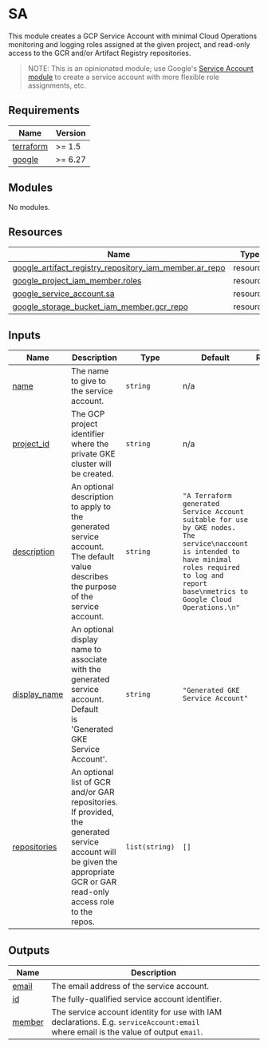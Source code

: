 # SA

This module creates a GCP Service Account with minimal Cloud Operations monitoring
and logging roles assigned at the given project, and read-only access to the
GCR and/or Artifact Registry repositories.

> NOTE: This is an opinionated module; use Google's [Service Account module] to
> create a service account with more flexible role assignments, etc.

<!-- markdownlint-disable MD033 MD034-->
<!-- BEGIN_TF_DOCS -->
## Requirements

| Name | Version |
|------|---------|
| <a name="requirement_terraform"></a> [terraform](#requirement\_terraform) | >= 1.5 |
| <a name="requirement_google"></a> [google](#requirement\_google) | >= 6.27 |

## Modules

No modules.

## Resources

| Name | Type |
|------|------|
| [google_artifact_registry_repository_iam_member.ar_repo](https://registry.terraform.io/providers/hashicorp/google/latest/docs/resources/artifact_registry_repository_iam_member) | resource |
| [google_project_iam_member.roles](https://registry.terraform.io/providers/hashicorp/google/latest/docs/resources/project_iam_member) | resource |
| [google_service_account.sa](https://registry.terraform.io/providers/hashicorp/google/latest/docs/resources/service_account) | resource |
| [google_storage_bucket_iam_member.gcr_repo](https://registry.terraform.io/providers/hashicorp/google/latest/docs/resources/storage_bucket_iam_member) | resource |

## Inputs

| Name | Description | Type | Default | Required |
|------|-------------|------|---------|:--------:|
| <a name="input_name"></a> [name](#input\_name) | The name to give to the service account. | `string` | n/a | yes |
| <a name="input_project_id"></a> [project\_id](#input\_project\_id) | The GCP project identifier where the private GKE cluster will be created. | `string` | n/a | yes |
| <a name="input_description"></a> [description](#input\_description) | An optional description to apply to the generated service account. The default<br/>value describes the purpose of the service account. | `string` | `"A Terraform generated Service Account suitable for use by GKE nodes. The service\naccount is intended to have minimal roles required to log and report base\nmetrics to Google Cloud Operations.\n"` | no |
| <a name="input_display_name"></a> [display\_name](#input\_display\_name) | An optional display name to associate with the generated service account. Default<br/>is 'Generated GKE Service Account'. | `string` | `"Generated GKE Service Account"` | no |
| <a name="input_repositories"></a> [repositories](#input\_repositories) | An optional list of GCR and/or GAR repositories. If provided, the generated<br/>service account will be given the appropriate GCR or GAR read-only access role<br/>to the repos. | `list(string)` | `[]` | no |

## Outputs

| Name | Description |
|------|-------------|
| <a name="output_email"></a> [email](#output\_email) | The email address of the service account. |
| <a name="output_id"></a> [id](#output\_id) | The fully-qualified service account identifier. |
| <a name="output_member"></a> [member](#output\_member) | The service account identity for use with IAM declarations. E.g. `serviceAccount:email`<br/>where email is the value of output `email`. |
<!-- END_TF_DOCS -->
<!-- markdownlint-enable MD033 MD034 -->

[Service Account module]: https://registry.terraform.io/modules/terraform-google-modules/service-accounts/google/latest
